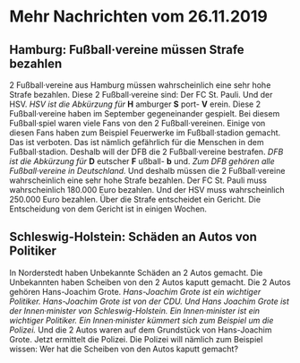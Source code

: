 #          Mehr Nachrichten vom 26.11.2019      


##                Hamburg: Fußball·vereine müssen Strafe bezahlen            
2 Fußball·vereine aus Hamburg müssen wahrscheinlich eine sehr hohe Strafe bezahlen. Diese 2 Fußball·vereine sind: Der FC St. Pauli. Und der HSV.  *HSV ist die Abkürzung für*  **H** amburger **S** port- **V** erein. Diese 2 Fußball·vereine haben im September gegeneinander gespielt. Bei diesem Fußball·spiel waren viele Fans von den 2 Fußball·vereinen. Einige von diesen Fans haben zum Beispiel Feuerwerke im Fußball·stadion gemacht. Das ist verboten. Das ist nämlich gefährlich für die Menschen in dem Fußball·stadion. Deshalb will der DFB die 2 Fußball·vereine bestrafen.  *DFB ist die Abkürzung für*  **D** eutscher **F** ußball- **b** und.  *Zum DFB gehören alle Fußball·vereine in Deutschland.*  Und deshalb müssen die 2 Fußball·vereine wahrscheinlich eine sehr hohe Strafe bezahlen. Der FC St. Pauli muss wahrscheinlich 180.000 Euro bezahlen. Und der HSV muss wahrscheinlich 250.000 Euro bezahlen. Über die Strafe entscheidet ein Gericht. Die Entscheidung von dem Gericht ist in einigen Wochen. 

##                Schleswig-Holstein: Schäden an Autos von Politiker            
In Norderstedt haben Unbekannte Schäden an 2 Autos gemacht. Die Unbekannten haben Scheiben von den 2 Autos kaputt gemacht. Die 2 Autos gehören Hans-Joachim Grote.  *Hans-Joachim Grote ist ein wichtiger Politiker.*   *Hans-Joachim Grote ist von der CDU.*   *Und Hans Joachim Grote ist der Innen·minister von Schleswig-Holstein.*   *Ein Innen·minister ist ein wichtiger Politiker.*   *Ein Innen·minister kümmert sich zum Beispiel um die Polizei.*  Und die 2 Autos waren auf dem Grundstück von Hans-Joachim Grote. Jetzt ermittelt die Polizei. Die Polizei will nämlich zum Beispiel wissen: Wer hat die Scheiben von den Autos kaputt gemacht? 
